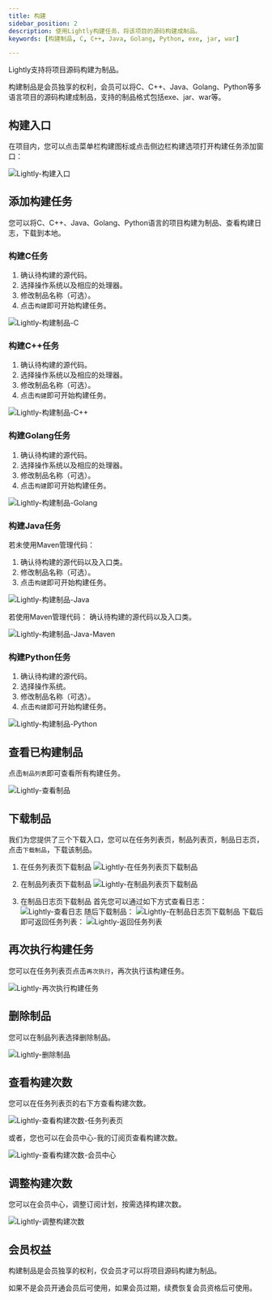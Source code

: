 ```yaml
---
title: 构建
sidebar_position: 2
description: 使用Lightly构建任务，将该项目的源码构建成制品。
keywords: [构建制品, C, C++, Java, Golang, Python, exe, jar, war]

---
```


<head>
  <title>构建 - Lightly官方文档</title>
</head>
Lightly支持将项目源码构建为制品。

构建制品是会员独享的权利，会员可以将C、C++、Java、Golang、Python等多语言项目的源码构建成制品，支持的制品格式包括exe、jar、war等。

## 构建入口

在项目内，您可以点击菜单栏构建图标或点击侧边栏构建选项打开构建任务添加窗口：

![Lightly-构建入口](http://static01.teamcode.com/docs/20220822113353.png)



## 添加构建任务

您可以将C、C++、Java、Golang、Python语言的项目构建为制品、查看构建日志，下载到本地。

### 构建C任务

1. 确认待构建的源代码。
2. 选择操作系统以及相应的处理器。
3. 修改制品名称（可选）。
4. 点击<code>构建</code>即可开始构建任务。

![Lightly-构建制品-C](http://static01.teamcode.com/docs/20220822113820.png)


### 构建C++任务

1. 确认待构建的源代码。
2. 选择操作系统以及相应的处理器。
3. 修改制品名称（可选）。
4. 点击<code>构建</code>即可开始构建任务。

![Lightly-构建制品-C++](http://static01.teamcode.com/docs/20220822144133.png)


### 构建Golang任务

1. 确认待构建的源代码。
2. 选择操作系统以及相应的处理器。
3. 修改制品名称（可选）。
4. 点击<code>构建</code>即可开始构建任务。

![Lightly-构建制品-Golang](http://static01.teamcode.com/docs/20220822144951.png)


### 构建Java任务

若未使用Maven管理代码：

1. 确认待构建的源代码以及入口类。
2. 修改制品名称（可选）。
3. 点击<code>构建</code>即可开始构建任务。

![Lightly-构建制品-Java](http://static01.teamcode.com/docs/20220822145027.png)


若使用Maven管理代码：
确认待构建的源代码以及入口类。

![Lightly-构建制品-Java-Maven](http://static01.teamcode.com/docs/20220822153710.png)


### 构建Python任务

1. 确认待构建的源代码。
2. 选择操作系统。
3. 修改制品名称（可选）。
4. 点击<code>构建</code>即可开始构建任务。

![Lightly-构建制品-Python](http://static01.teamcode.com/docs/20220822145207.png)



## 查看已构建制品

点击<code>制品列表</code>即可查看所有构建任务。

![Lightly-查看制品](http://static01.teamcode.com/docs/20220822143856.png)



## 下载制品

我们为您提供了三个下载入口，您可以在任务列表页，制品列表页，制品日志页，点击<code>下载制品</code>，下载该制品。

1. 在任务列表页下载制品
![Lightly-在任务列表页下载制品](http://static01.teamcode.com/docs/20220822144655.png)

2. 在制品列表页下载制品
![Lightly-在制品列表页下载制品](http://static01.teamcode.com/docs/20220822144635.png)

3. 在制品日志页下载制品
首先您可以通过如下方式查看日志：
![Lightly-查看日志](http://static01.teamcode.com/docs/20220822144751.png)
随后下载制品：
![Lightly-在制品日志页下载制品](http://static01.teamcode.com/docs/20220822114116.png)
下载后即可返回任务列表：
![Lightly-返回任务列表](http://static01.teamcode.com/docs/20220822144913.png)



## 再次执行构建任务

您可以在任务列表页点击<code>再次执行</code>，再次执行该构建任务。

![Lightly-再次执行构建任务](http://static01.teamcode.com/docs/20220822145329.png)



## 删除制品

您可以在制品列表选择删除制品。

![Lightly-删除制品](http://static01.teamcode.com/docs/20220822145502.png)



## 查看构建次数

您可以在任务列表页的右下方查看构建次数。

![Lightly-查看构建次数-任务列表页](http://static01.teamcode.com/docs/20220822145833.png)

或者，您也可以在会员中心-我的订阅页查看构建次数。

![Lightly-查看构建次数-会员中心](http://static01.teamcode.com/docs/20220822145955.png)



## 调整构建次数

您可以在会员中心，调整订阅计划，按需选择构建次数。

![Lightly-调整构建次数](http://static01.teamcode.com/docs/20220822151710.png)


## 会员权益

构建制品是会员独享的权利，仅会员才可以将项目源码构建为制品。

如果不是会员开通会员后可使用，如果会员过期，续费恢复会员资格后可使用。
